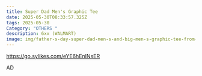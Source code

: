 ```yaml
---
title: Super Dad Men's Graphic Tee
date: 2025-05-30T08:33:57.325Z
tags: 2025-05-30
Category: "OTHERS "
description: 6xx (WALMART)
image: img/father-s-day-super-dad-men-s-and-big-men-s-graphic-tee-from-way-to-celebrate-sizes-s-3xl_fead43cc-39b5-4b28-97ce-70c2461c0a86.e37e34eb91aa94542e96c7cd58583405.webp
---
```

<!--StartFragment-->

https://go.sylikes.com/eYE6hEnINsER

<!--EndFragment--> AD